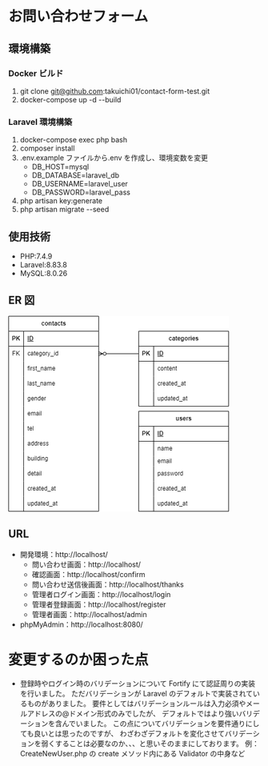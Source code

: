 # お問い合わせフォーム

## 環境構築

### Docker ビルド

1. git clone git@github.com:takuichi01/contact-form-test.git
2. docker-compose up -d --build

### Laravel 環境構築

1. docker-compose exec php bash
2. composer install
3. .env.example ファイルから.env を作成し、環境変数を変更
   - DB_HOST=mysql
   - DB_DATABASE=laravel_db
   - DB_USERNAME=laravel_user
   - DB_PASSWORD=laravel_pass
4. php artisan key:generate
5. php artisan migrate --seed

## 使用技術

- PHP:7.4.9
- Laravel:8.83.8
- MySQL:8.0.26

## ER 図

![ER図](./ER.drawio.png)

## URL

- 開発環境：http://localhost/
  - 問い合わせ画面：http://localhost/
  - 確認画面：http://localhost/confirm
  - 問い合わせ送信後画面：http://localhost/thanks
  - 管理者ログイン画面：http://localhost/login
  - 管理者登録画面：http://localhost/register
  - 管理者画面：http://localhost/admin
- phpMyAdmin：http://localhost:8080/

# 変更するのか困った点

- 登録時やログイン時のバリデーションについて
  Fortify にて認証周りの実装を行いました。
  ただバリデーションが Laravel のデフォルトで実装されているものがありました。
  要件としてはバリデーションルールは入力必須やメールアドレスの@ドメイン形式のみでしたが、
  デフォルトではより強いバリデーションを含んでいました。
  この点についてバリデーションを要件通りにしても良いとは思ったのですが、
  わざわざデフォルトを変化させてバリデーションを弱くすることは必要なのか、、、と思いそのままにしております。
  例：CreateNewUser.php の create メソッド内にある Validator の中身など
